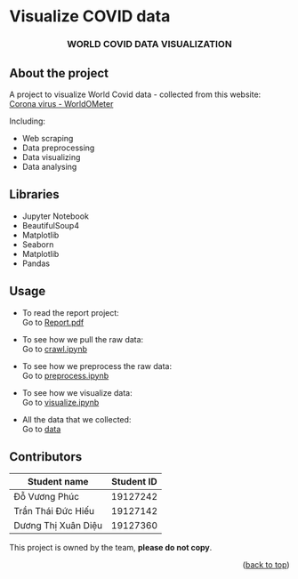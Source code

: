 # Visualize COVID data

<div id="top"></div>
<h3 align="center">WORLD COVID DATA VISUALIZATION</h3>
</div>

## About the project

A project to visualize World Covid data - collected from this website: [Corona virus - WorldOMeter](https://www.worldometers.info/coronavirus)

Including:

- Web scraping
- Data preprocessing
- Data visualizing
- Data analysing

## Libraries

- Jupyter Notebook
- BeautifulSoup4
- Matplotlib
- Seaborn
- Matplotlib
- Pandas

## Usage

- To read the report project:  
  Go to [Report.pdf](docs/19127242_19127142_19127360.pdf)

- To see how we pull the raw data:  
  Go to [crawl.ipynb](src/crawl.ipynb)

- To see how we preprocess the raw data:  
  Go to [preprocess.ipynb](src/preprocess.ipynb)

- To see how we visualize data:  
  Go to [visualize.ipynb](src/visualize1.ipynb)

- All the data that we collected:  
  Go to [data](data)

## Contributors

| Student name        | Student ID |
| ------------------- | ---------- |
| Đỗ Vương Phúc       | 19127242   |
| Trần Thái Đức Hiếu  | 19127142   |
| Dương Thị Xuân Diệu | 19127360   |

This project is owned by the team, **please do not copy**.

<p align="right">(<a href="#top">back to top</a>)</p>
